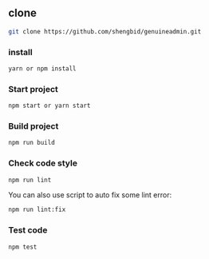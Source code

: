 
## clone
```bash
git clone https://github.com/shengbid/genuineadmin.git
```

### install
```bash
yarn or npm install
```

### Start project

```bash
npm start or yarn start
```

### Build project

```bash
npm run build
```

### Check code style

```bash
npm run lint
```

You can also use script to auto fix some lint error:

```bash
npm run lint:fix
```

### Test code

```bash
npm test
```

